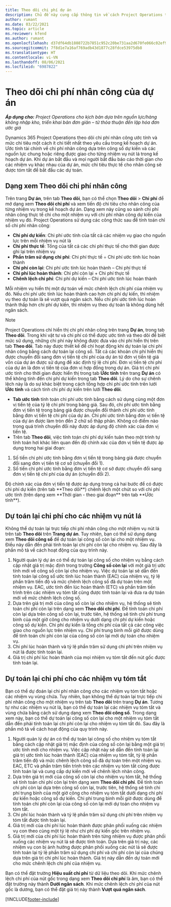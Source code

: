 ```yaml
---
title: Theo dõi chi phí dự án
description: Chủ đề này cung cấp thông tin về cách Project Operations theo dõi tiến độ dựa trên chi phí nhân công và mức chi tiêu cho một dự án.
author: rumant
ms.date: 03/22/2021
ms.topic: article
ms.reviewer: kfend
ms.author: rumant
ms.openlocfilehash: d37df64db1808722b7851c952c20be731aa2d670fe066c02ef90386712487407
ms.sourcegitcommit: 7f8d1e7a16af769adb43d1877c28fdce53975db8
ms.translationtype: HT
ms.contentlocale: vi-VN
ms.lasthandoff: 08/06/2021
ms.locfileid: "6987822"
---
```

# <a name="labor-cost-tracking-on-projects"></a>Theo dõi chi phí nhân công của dự án

_**Áp dụng cho:** Project Operations cho kịch bản dựa trên nguồn lực/hàng không nhập kho, triển khai bản đơn giản – từ thỏa thuận đến lập hóa đơn ước giá_

Dynamics 365 Project Operations theo dõi chi phí nhân công ước tính và mức chi tiêu một cách ít chi tiết nhất theo yêu cầu trong kế hoạch dự án. Ước tính tài chính về chi phí nhân công dựa trên công số dự kiến và các nguồn lực chung hoặc riêng được giao cho từng nhiệm vụ nút lá trong kế hoạch dự án. Khi dự án bắt đầu và mọi người bắt đầu báo cáo thời gian cho các nhiệm vụ khác nhau của dự án, mức chi tiêu thực tế cho nhân công sẽ được tóm tắt để bắt đầu các dự toán.

## <a name="labor-cost-tracking-view"></a>Dạng xem Theo dõi chi phí nhân công

Trên trang **Dự án**, trên tab **Theo dõi**, bạn có thể chọn **Theo dõi** > **Chi phí** để mở dạng xem **Theo dõi chi phí** và xem tiến độ chi tiêu cho nhân công của từng nhiệm vụ trong kế hoạch dự án. Dạng xem này cũng so sánh chi phí nhân công thực tế chi cho một nhiệm vụ với chi phí nhân công dự kiến của nhiệm vụ đó. Project Operations sử dụng các công thức sau để tính toán chỉ số chi phí nhân công:

- **Chi phí dự kiến**: Chi phí ước tính của tất cả các nhiệm vụ giao cho nguồn lực trên mỗi nhiệm vụ nút lá
- **Chi phí thực tế**: Tổng của tất cả các chi phí thực tế cho thời gian được ghi lại trên nhiệm vụ
- **Phần trăm sử dụng chi phí**: Chi phí thực tế ÷ Chi phí ước tính lúc hoàn thành
- **Chi phí còn lại**: Chi phí ước tính lúc hoàn thành – Chi phí thực tế
- **Chi phí lúc hoàn thành**: Chi phí còn lại + Chi phí thực tế
- **Chênh lệch chi phí**: Chi phí dự kiến – Chi phí ước tính lúc hoàn thành

Mỗi nhiệm vụ hiển thị một dự toán về mức chênh lệch chi phí của nhiệm vụ đó. Nếu chi phí ước tính lúc hoàn thành cao hơn chi phí dự kiến, thì nhiệm vụ theo dự toán là sẽ vượt quá ngân sách. Nếu chi phí ước tính lúc hoàn thành thấp hơn chi phí dự kiến, thì nhiệm vụ theo dự toán là không dùng hết ngân sách.

>[!NOTE]
> Project Operations chỉ hiển thị chi phí nhân công trên trang **Dự án**, trong tab **Theo dõi**. Trong khi vật tư và chi phí có thể được ước tính và theo dõi để biết mức sử dụng, những chi phí này không được đưa vào chi phí hiển thị trên tab **Theo dõi**. Tab này được thiết kế để chỉ hoạt động khi dự toán lại chi phí nhân công bằng cách dự toán lại công số.
Tất cả các khoản chi phí hiển thị được chuyển đổi sang đơn vị tiền tệ chi phí của dự án từ đơn vị tiền tệ giá vốn của dự án được sử dụng để xác định tỷ lệ chi phí. Đơn vị tiền tệ chi phí của dự án là đơn vị tiền tệ của đơn vị hợp đồng trong dự án. Giá trị chi phí ước tính cho thời gian được hiển thị trong tab **Ước tính** trên trang **Dự án** có thể không tính đến chi phí dự kiến trong tab **Theo dõi**. Lý do cho sự chênh lệch này là do sự khác biệt trong cách tổng hợp chi phí ước tính trên lưới **Ước tính** và cách tính chi phí dự kiến trên lưới **Theo dõi**. 
>
> - **Tab ước tính** tính toán chi phí ước tính bằng cách sử dụng cùng một đơn vị tiền tệ của tỷ lệ chi phí trong bảng giá. Sau đó, chi phí ước tính bằng đơn vị tiền tệ trong bảng giá được chuyển đổi thành chi phí ước tính bằng đơn vị tiền tệ chi phí của dự án. Chi phí ước tính bằng đơn vị tiền tệ của dự án được làm tròn đến 2 chữ số thập phân. Không có điểm nào trong quá trình chuyển đổi này được áp dụng độ chính xác của đơn vị tiền tệ. 
> - Trên tab **Theo dõi**, việc tính toán chi phí dự kiến tuân theo một trình tự tính toán hơi khác liên quan đến độ chính xác của đơn vị tiền tệ được áp dụng trong hai giai đoạn: 
   ><ol>
   ><li>Số tiền chi phí ước tính bằng đơn vị tiền tệ trong bảng giá được chuyển đổi sang đơn vị tiền tệ cơ sở (chuyển đổi 1).</li>
   ><li>Số tiền chi phí ước tính bằng đơn vị tiền tệ cơ sở được chuyển đổi sang đơn vị tiền tệ chi phí của dự án (chuyển đổi 2). </li>
   ></ol>
   >Độ chính xác của đơn vị tiền tệ được áp dụng trong cả hai bước để có được chi phí dự kiến (trên tab **Theo dõi**) chênh lệch một chút so với chi phí ước tính (trên dạng xem **Thời gian - theo giai đoạn** trên tab **Ước tính**). 
   
## <a name="reprojecting-costs-on-leaf-node-tasks"></a>Dự toán lại chi phí cho các nhiệm vụ nút lá

Không thể dự toán lại trực tiếp chi phí nhân công cho một nhiệm vụ nút lá trên tab **Theo dõi** trên **Trang dự án**. Tuy nhiên, bạn có thể sử dụng dạng xem **Theo dõi công số** để dự toán lại công số còn lại cho một nhiệm vụ. Điều này dẫn đến phải tính toán lại chi phí còn lại cho nhiệm vụ. Sau đây là phần mô tả về cách hoạt động của quy trình này.

1. Người quản lý dự án có thể dự toán lại công số cho nhiệm vụ bằng cách cập nhật giá trị mặc định trong trường **Công số còn lại** với một giá trị ước tính mới về công số còn lại cho nhiệm vụ. Việc dự toán lại sẽ dẫn đến tính toán lại công số ước tính lúc hoàn thành (EAC) của nhiệm vụ, tỷ lệ phần trăm tiến độ và mức chênh lệch công số đã dự toán trên một nhiệm vụ. EAC, ước tính đến lúc hoàn thành (ETC) và phần trăm tiến trình trên các nhiệm vụ tóm tắt cũng được tính toán lại và đưa ra dự toán mới về mức chênh lệch công số.
2. Dựa trên giá trị mới của công số còn lại cho nhiệm vụ, hệ thống sẽ tính toán chi phí còn lại trên dạng xem **Theo dõi chi phí**. Để tính toán chi phí còn lại dựa trên công số còn lại, trước tiên, hệ thống sẽ tính chi phí trung bình của một giờ công cho nhiệm vụ dưới dạng chi phí dự kiến hoặc công số dự kiến. Chi phí dự kiến là tổng chi phí của tất cả các công việc giao cho nguồn lực trên nhiệm vụ. Chi phí trung bình mỗi giờ được dùng để tính toán chi phí còn lại của công số còn lại mới dự toán cho nhiệm vụ.
3. Chi phí lúc hoàn thành và tỷ lệ phần trăm sử dụng chi phí trên nhiệm vụ nút lá được tính toán lại.
4. Giá trị chi phí lúc hoàn thành của mọi nhiệm vụ tóm tắt đến nút gốc được tính toán lại.

## <a name="reprojecting-costs-on-summary-tasks"></a>Dự toán lại chi phí cho các nhiệm vụ tóm tắt

Bạn có thể dự đoán lại chi phí nhân công cho các nhiệm vụ tóm tắt hoặc các nhiệm vụ vùng chứa. Tuy nhiên, bạn không thể dự toán lại trực tiếp chi phí nhân công cho một nhiệm vụ trên tab **Theo dõi** trên trang **Dự án**. Tương tự như các nhiệm vụ nút lá, bạn có thể dự toán lại các nhiệm vụ tóm tắt và vùng chứa bằng cách sử dụng dạng xem **Theo dõi công số**. Trong dạng xem này, bạn có thể dự toán lại công số còn lại cho một nhiệm vụ tóm tắt dẫn đến phải tính toán lại chi phí còn lại cho nhiệm vụ tóm tắt đó. Sau đây là phần mô tả về cách hoạt động của quy trình này.

1. Người quản lý dự án có thể dự toán lại công số cho nhiệm vụ tóm tắt bằng cách cập nhật giá trị mặc định của công số còn lại bằng một giá trị ước tính mới cho nhiệm vụ. Việc cập nhật này sẽ dẫn đến tính toán lại giá trị ước tính lúc hoàn thành (EAC) của nhiệm vụ tóm tắt, tỷ lệ phần trăm tiến độ và mức chênh lệch công số đã dự toán trên một nhiệm vụ. EAC, ETC và phần trăm tiến trình trên các nhiệm vụ tóm tắt cũng được tính toán lại và cung cấp dự kiến mới về chênh lệch nhân công.
2. Dựa trên giá trị mới của công số còn lại cho nhiệm vụ tóm  tắt, hệ thống sẽ tính toán chi phí còn lại trên dạng xem **Theo dõi chi phí**. Để tính toán chi phí còn lại dựa trên công số còn lại, trước tiên, hệ thống sẽ tính chi phí trung bình của một giờ công cho nhiệm vụ tóm tắt dưới dạng chi phí dự kiến hoặc công số dự kiến. Chi phí trung bình mỗi giờ được dùng để tính toán chi phí còn lại của công số còn lại mới dự toán cho nhiệm vụ tóm tắt.
3. Chi phí lúc hoàn thành và tỷ lệ phần trăm sử dụng chi phí trên nhiệm vụ tóm tắt được tính toán lại.
4. Giá trị mới của chi phí lúc hoàn thành được phân phối xuống các nhiệm vụ con theo cùng một tỷ lệ như chi phí dự kiến gốc trên nhiệm vụ.
5. Giá trị mới của chi phí lúc hoàn thành trên từng nhiệm vụ được phân phối xuống các nhiệm vụ nút lá sẽ được tính toán. Dựa trên giá trị này, các nhiệm vụ con bị ảnh hưởng được phân phối xuống các nút lá sẽ được tính toán lại tỷ lệ phần trăm sử dụng chi phí và chi phí còn lại của chúng dựa trên giá trị chi phí lúc hoàn thành. Giá trị này dẫn đến dự toán mới cho mức chênh lệch chi phí của nhiệm vụ. 


Bạn có thể đặt trường **Hiệu suất chi phí** từ dữ liệu theo dõi. Khi mức chênh lệch chi phí của nút gốc trong dạng xem **Theo dõi chi phí** là âm, bạn có thể đặt trường này thành **Dưới ngân sách**. Khi mức chênh lệch chi phí của nút gốc là dương, bạn có thể đặt giá trị này thành **Vượt quá ngân sách**.


[!INCLUDE[footer-include](../includes/footer-banner.md)]

